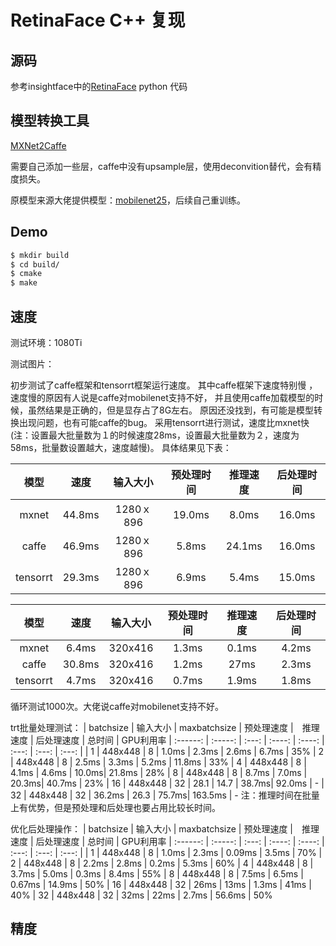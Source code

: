 # RetinaFace C++ 复现

## 源码
参考insightface中的[RetinaFace](https://github.com/deepinsight/insightface/tree/master/RetinaFace) python 代码

## 模型转换工具
[MXNet2Caffe](https://github.com/cypw/MXNet2Caffe)

需要自己添加一些层，caffe中没有upsample层，使用deconvition替代，会有精度损失。

原模型来源大佬提供模型：[mobilenet25](https://pan.baidu.com/s/1P1ypO7VYUbNAezdvLm2m9w#list/path=%2F)，后续自己重训练。

## Demo
```bash
$ mkdir build
$ cd build/
$ cmake
$ make
```

## 速度

测试环境：1080Ti

测试图片：

初步测试了caffe框架和tensorrt框架运行速度。
其中caffe框架下速度特别慢
，速度慢的原因有人说是caffe对mobilenet支持不好，
并且使用caffe加载模型的时候，虽然结果是正确的，但是显存占了8G左右。
原因还没找到，有可能是模型转换出现问题，也有可能caffe的bug。
采用tensorrt进行测试，速度比mxnet快
(注：设置最大批量数为１的时候速度28ms，设置最大批量数为２，速度为58ms，批量数设置越大，速度越慢)。
具体结果见下表：

|   模型   |  速度   |   输入大小   |  预处理时间  | 推理速度 | 后处理时间
| :------: | :-----: | :---:       | :---: | :---:  | :---:
|  mxnet   | 44.8ms  |  1280ｘ896   |   19.0ms  |  8.0ms    | 16.0ms  |
|  caffe   | 46.9ms  |  1280ｘ896   |   5.8ms   |  24.1ms   | 16.0ms  |
| tensorrt | 29.3ms  |  1280ｘ896   |   6.9ms   |  5.4ms    | 15.0ms  |

|   模型   |  速度   |   输入大小   |  预处理时间  | 推理速度 | 后处理时间
| :------: | :-----: | :---:       | :---: | :---:  | :---:
|  mxnet   | 6.4ms   |  320x416   |   1.3ms   |  0.1ms    |  4.2ms  |
|  caffe   | 30.8ms  |  320x416   |   1.2ms   |  27ms     |  2.3ms  |
| tensorrt | 4.7ms  |  320x416    |   0.7ms   |  1.9ms    |  1.8ms  |

循环测试1000次。大佬说caffe对mobilenet支持不好。


trt批量处理测试：
|   batchsize  |   输入大小   |  maxbatchsize    | 预处理速度 |　推理速度 | 后处理速度 | 总时间 | GPU利用率
| :------: | :-----: | :---: | :----: | :----:  | :---: | :---: | :---: |
|  1   |   448x448   |   8   |  1.0ms  |  2.3ms  | 2.6ms | 6.7ms     | 35%
|  2   |   448x448   |   8   |  2.5ms  |  3.3ms  | 5.2ms | 11.8ms    | 33%
|  4   |   448x448   |   8   |  4.1ms  |  4.6ms  | 10.0ms| 21.8ms    | 28%
|  8   |   448x448   |   8   |  8.7ms  |  7.0ms  | 20.3ms| 40.7ms    | 23%
|  16  |   448x448   |   32   |  28.1   |  14.7   | 38.7ms| 92.0ms   | -
|  32  |   448x448   |   32   |  36.2ms |  26.3   | 75.7ms| 163.5ms  | -
注：推理时间在批量上有优势，但是预处理和后处理也要占用比较长时间。

优化后处理操作：
|   batchsize  |   输入大小   |  maxbatchsize    | 预处理速度 |　推理速度 | 后处理速度 | 总时间 | GPU利用率
| :------: | :-----: | :---: | :----: | :----:  | :---: | :---: | :---: |
|  1   |   448x448   |   8   |  1.0ms  |  2.3ms  | 0.09ms | 3.5ms     | 70%
|  2   |   448x448   |   8   |  2.2ms  |  2.8ms  | 0.2ms  | 5.3ms     | 60%
|  4   |   448x448   |   8   |  3.7ms  |  5.0ms  | 0.3ms  | 8.4ms     | 55%
|  8   |   448x448   |   8   |  7.5ms  |  6.5ms  | 0.67ms | 14.9ms    | 50%
|  16  |   448x448   |   32   |  26ms  |  13ms   | 1.3ms  | 41ms      | 40%
|  32  |   448x448   |   32   |  32ms  |  22ms   | 2.7ms  | 56.6ms    | 50%

## 精度

